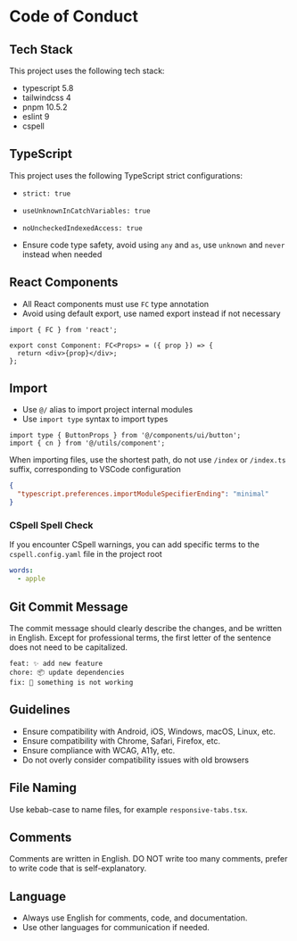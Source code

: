 # Code of Conduct

## Tech Stack

This project uses the following tech stack:

- typescript 5.8
- tailwindcss 4
- pnpm 10.5.2
- eslint 9
- cspell

## TypeScript

This project uses the following TypeScript strict configurations:

- `strict: true`
- `useUnknownInCatchVariables: true`
- `noUncheckedIndexedAccess: true`

- Ensure code type safety, avoid using `any` and `as`, use `unknown` and `never` instead when needed

## React Components

- All React components must use `FC` type annotation
- Avoid using default export, use named export instead if not necessary

```tsx
import { FC } from 'react';

export const Component: FC<Props> = ({ prop }) => {
  return <div>{prop}</div>;
};
```

## Import

- Use `@/` alias to import project internal modules
- Use `import type` syntax to import types

```tsx
import type { ButtonProps } from '@/components/ui/button';
import { cn } from '@/utils/component';
```

When importing files, use the shortest path, do not use `/index` or `/index.ts` suffix, corresponding to VSCode configuration

```json
{
  "typescript.preferences.importModuleSpecifierEnding": "minimal"
}
```

### CSpell Spell Check

If you encounter CSpell warnings, you can add specific terms to the `cspell.config.yaml` file in the project root

```yaml
words:
  - apple
```

## Git Commit Message

The commit message should clearly describe the changes, and be written in English. Except for professional terms, the first letter of the sentence does not need to be capitalized.

```plaintext
feat: ✨ add new feature
chore: 📦 update dependencies
fix: 🐛 something is not working
```

## Guidelines

- Ensure compatibility with Android, iOS, Windows, macOS, Linux, etc.
- Ensure compatibility with Chrome, Safari, Firefox, etc.
- Ensure compliance with WCAG, A11y, etc.
- Do not overly consider compatibility issues with old browsers

## File Naming

Use kebab-case to name files, for example `responsive-tabs.tsx`.

## Comments

Comments are written in English. DO NOT write too many comments, prefer to write code that is self-explanatory.

## Language

- Always use English for comments, code, and documentation.
- Use other languages for communication if needed.
